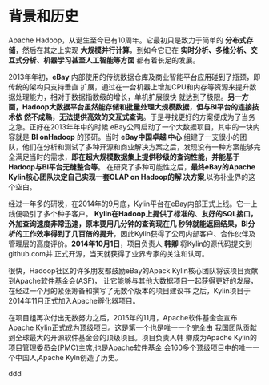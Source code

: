 背景和历史
================================================================================
Apache Hadoop，从诞生至今已有10周年。它最初只是致力于简单的 **分布式存储**，然后在其之上实现
**大规模并行计算**，到如今它已在 **实时分析、多维分析、交互式分析、机器学习甚至人工智能等方面**
都有着长足的发展。

2013年年初，**eBay** 内部使用的传统数据仓库及商业智能平台应用碰到了瓶颈，即传统的架构只支持垂直
扩展，通过在一台机器上增加CPU和内存等资源来提升数据处理能力，相对于数据指数级的增长，单机扩展很快
就达到了极限。**另一方面，Hadoop大数据平台虽然能存储和批量处理大规模数据，但与BI平台的连接技术依
然不成熟，无法提供高效的交互式查询**。于是寻找更好的方案便成为了当务之急。正好在2013年年中的时候
eBay公司启动了一个大数据项目，其中的一块内容就是 **BI onHadoop** 的预研。当时 **eBay中国卓越
中心** 组建了一支很小的团队，他们在分析和测试了多种开源和商业解决方案之后，发现没有一种方案能够完
全满足当时的需求，**即在超大规模数据集上提供秒级的查询性能，并能基于Hadoop与BI平台无缝整合等**。
在研究了多种可能性之后，**最终eBay的Apache Kylin核心团队决定自己实现一套OLAP on Hadoop的解
决方案**,以弥补业界的这个空白。

经过一年多的研发，在2014年的9月底，Kylin平台在eBay内部正式上线。它一上线便吸引了多个种子客户。
**Kylin在Hadoop上提供了标准的、友好的SQL接口，外加查询速度非常迅速，原本要用几分钟的查询现在几
秒钟就能返回结果，BI分析的工作效率得到了几百倍的提升**，因此Kylin获得了公司内部客户、合作伙伴及
管理层的高度评价。**2014年10月1日**，项目负责人 **韩卿** 将Kylin的源代码提交到github.com并
正式开源，当天就获得了业界专家的关注和认可。

很快，Hadoop社区的许多朋友都鼓励eBay的Apack Kylin核心团队将该项目贡献到Apache软件基金会(ASF)，
让它能够与其他大数据项目一起获得更好的发展，在经过一个月的紧张筹备和撰写了无数个版本的项目建议书
之后，Kylin项目于2014年11月正式加入Apache孵化器项目。

在项目组再次付出无数努力之后，2015年的11月，Apache软件基金会宣布Apache Kylin正式成为顶级项目。这是第一个也是唯一一个完全由
我国团队贡献到全球最大的开源软件基金会的顶级项目。项目负责人韩
卿成为Apache Kylin的项目管理委员会(PMC)主席,也是Apache软件基金
会160多个顶级项目中的唯一一个中国人,Apache Kyln创造了历史。




























ddd
